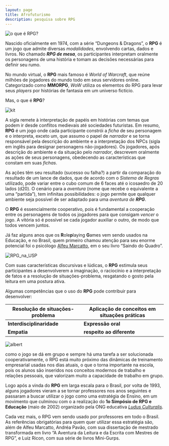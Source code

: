 ```yaml
---
layout: page
title: Afrofuturismo
description: pesquisa sobre RPG
---
```


![o que é RPG?][RPG_o_que_e]

Nascido oficialmente em 1974, com a série “Dungeons & Dragons”, o **RPG** é um jogo que admite diversas _modalidades_, envolvendo cartas, dados e livros. No chamado _**RPG de mesa**_, os participantes interpretam oralmente os personagens de uma história e tomam as decisões necessárias para definir seu rumo.

No mundo virtual, o **RPG** mais famoso é _World of Warcraft_, que reúne milhões de jogadores do mundo todo em seus servidores online. Categorizado como  **MMORPG**, _WoW_  utiliza os elementos do RPG para levar seus _players_ por histórias de fantasia em um universo fictício.

Mas, o que é **RPG**?

![kit][dices]  

A sigla remete à interpretação de papéis em histórias com temas que podem ir desde conflitos medievais até sociedades futuristas. Em resumo,  **RPG** é um jogo onde cada participante constrói a _ficha_ de seu personagem e o interpreta, exceto um, que assumo o papel de _narrador_ e se torna  responsável pela descrição do ambiente e a interpretação dos NPCs (sigla em inglês para designar personagens não-jogadores). Os jogadores, após descrição do ambiente e da situação pelo _narrador_, descrevem oralmente as ações de seus personagens, obedecendo as características que constam em suas _fichas_.

As ações têm seu resultado (sucesso ou falha?) a partir da comparação do resultado de um lance de dados, que de acordo com o _Sistema de Regras_ utilizado, pode variar entre o cubo comum de 6 faces até o icosaedro de 20 lados (d20). O cenário para a _aventura_ (nome que recebe o   equivalente a uma “partida”), tem infinitas possibilidades: o jogo permite que  qualquer ambiente seja possível de ser adaptado para uma _aventura de **RPG**_.

O **RPG** é essencialmente cooperativo, pois é fundamental a cooperação entre os personagens de todos os jogadores para que  consigam _vencer_ o jogo. A vitória só é possível se cada jogador auxiliar o outro, de modo que todos vencem juntos.

Já faz alguns anos que os **R**ole**p**laying **G**ames vem sendo usados na Educação, e no Brasil, quem primeiro chamou atenção para seu enorme potencial foi o psicólogo [Alfeu Marcatto](http://www.alfmarc.psc.br), em o seu livro “Saindo do Quadro”.

![ RPG_na_USP][jcampus]


 Com suas características discursivas e lúdicas, o **RPG** estimula seus participantes a desenvolverem a imaginação, o raciocínio e a interpretação de fatos e a resolução de situações-problema, resgatando o gosto pela leitura em uma postura ativa.

Algumas competências que o uso do **RPG** pode contribuir para desenvolver:

**Resolução de situações-problema** | **Aplicação de conceitos em situações práticas**
|---|---|
| **Interdisciplinaridade** | **Expressão oral** |  
| **Empatia**   | **respeito ao diferente** |  

  

![albert][einstein]

como o jogo se dá em grupo e sempre há uma tarefa a ser solucionada cooperativamente, o RPG está muito próximo das dinâmicas de treinamento empresarial usadas nos dias atuais, o que o torna importante na escola, pois os alunos são inseridos nos conceitos modernos de trabalho e relações pessoais, que valorizam muito a capacidade de trabalho em grupo.  

Logo após a vinda do **RPG** em larga escala para o Brasil, por volta de 1993, alguns jogadores  vieram a se tornar professores nos anos seguintes e passaram a buscar utilizar o jogo como uma  estratégia de Ensino, em um movimento que culminou com o a realização do **1o Simpósio de RPG e Educação** (maio de 2002) organizado pela ONG educativa [_Ludus Culturalis_](www.rpgeducacao.com.br).

Cada vez mais, o RPG vem sendo usado por professores em todo o Brasil. As referências obrigatórias para quem quer utilizar essa estratégia são, além de Alfeu Marcatto, Andréa Pavão, com sua dissertação de mestrado transformada em livro “A Aventura da Leitura e da Escrita com Mestres de RPG”, e Luiz Ricon, com sua série de livros Mini-Gurps.


[RPG_o_que_e]: https://itxesco.github.io/assets/index_pics/dragon_feynman.jpg   

[jcampus]: https://itxesco.github.io/assets/figuras/rpg/JC_RPG.jpg

[dices]: https://itxesco.github.io/assets/figuras/rpg/dados.jpg

[einstein]: https://itxesco.github.io/assets/figuras/rpg/einstein.jpg
